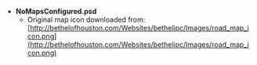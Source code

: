 - **NoMapsConfigured.psd**
	- Original map icon downloaded from: [http://bethelofhouston.com/Websites/bethelipc/Images/road_map_icon.png](http://bethelofhouston.com/Websites/bethelipc/Images/road_map_icon.png)